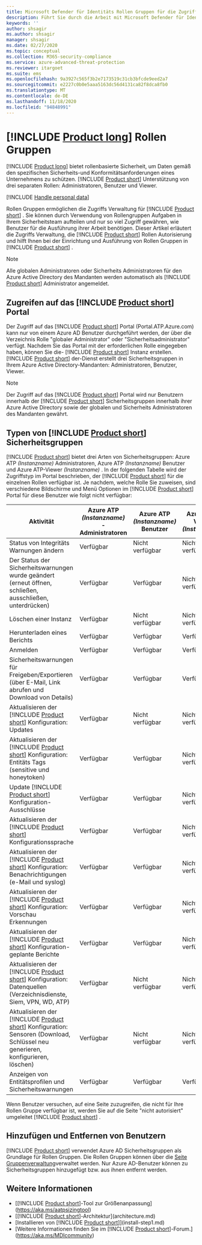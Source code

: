 ```yaml
---
title: Microsoft Defender für Identitäts Rollen Gruppen für die Zugriffs Verwaltung
description: Führt Sie durch die Arbeit mit Microsoft Defender für Identitäts Rollen Gruppen.
keywords: ''
author: shsagir
ms.author: shsagir
manager: shsagir
ms.date: 02/27/2020
ms.topic: conceptual
ms.collection: M365-security-compliance
ms.service: azure-advanced-threat-protection
ms.reviewer: itargoet
ms.suite: ems
ms.openlocfilehash: 9a3927c565f3b2e7173519c31cb3bfcde9eed2a7
ms.sourcegitcommit: e2227c0b0e5aaa5163dc56d4131ca82f8dca8fb0
ms.translationtype: MT
ms.contentlocale: de-DE
ms.lasthandoff: 11/18/2020
ms.locfileid: "94848991"
---
```

# <a name="product-long-role-groups"></a>[!INCLUDE [Product long](includes/product-long.md)] Rollen Gruppen

[!INCLUDE [Product long](includes/product-long.md)] bietet rollenbasierte Sicherheit, um Daten gemäß den spezifischen Sicherheits-und Konformitätsanforderungen eines Unternehmens zu schützen. [!INCLUDE [Product short](includes/product-short.md)] Unterstützung von drei separaten Rollen: Administratoren, Benutzer und Viewer.

[!INCLUDE [Handle personal data](../includes/gdpr-intro-sentence.md)]

Rollen Gruppen ermöglichen die Zugriffs Verwaltung für [!INCLUDE [Product short](includes/product-short.md)] . Sie können durch Verwendung von Rollengruppen Aufgaben in Ihrem Sicherheitsteam aufteilen und nur so viel Zugriff gewähren, wie Benutzer für die Ausführung ihrer Arbeit benötigen. Dieser Artikel erläutert die Zugriffs Verwaltung, die [!INCLUDE [Product short](includes/product-short.md)] Rollen Autorisierung und hilft Ihnen bei der Einrichtung und Ausführung von Rollen Gruppen in [!INCLUDE [Product short](includes/product-short.md)] .

> [!NOTE]
> Alle globalen Administratoren oder Sicherheits Administratoren für den Azure Active Directory des Mandanten werden automatisch als [!INCLUDE [Product short](includes/product-short.md)] Administrator angemeldet.

## <a name="accessing-the-product-short-portal"></a>Zugreifen auf das [!INCLUDE [Product short](includes/product-short.md)] Portal

Der Zugriff auf das [!INCLUDE [Product short](includes/product-short.md)] Portal (Portal.ATP.Azure.com) kann nur von einem Azure AD Benutzer durchgeführt werden, der über die Verzeichnis Rolle "globaler Administrator" oder "Sicherheitsadministrator" verfügt. Nachdem Sie das Portal mit der erforderlichen Rolle eingegeben haben, können Sie die- [!INCLUDE [Product short](includes/product-short.md)] Instanz erstellen. [!INCLUDE [Product short](includes/product-short.md)] der-Dienst erstellt drei Sicherheitsgruppen in Ihrem Azure Active Directory-Mandanten: Administratoren, Benutzer, Viewer.

> [!NOTE]
> Der Zugriff auf das [!INCLUDE [Product short](includes/product-short.md)] Portal wird nur Benutzern innerhalb der [!INCLUDE [Product short](includes/product-short.md)] Sicherheitsgruppen innerhalb ihrer Azure Active Directory sowie der globalen und Sicherheits Administratoren des Mandanten gewährt.

## <a name="types-of-product-short-security-groups"></a>Typen von [!INCLUDE [Product short](includes/product-short.md)] Sicherheitsgruppen

[!INCLUDE [Product short](includes/product-short.md)] bietet drei Arten von Sicherheitsgruppen: Azure ATP *(Instanzname)* Administratoren, Azure ATP *(Instanzname)* Benutzer und Azure ATP-Viewer *(Instanzname)* . In der folgenden Tabelle wird der Zugriffstyp im Portal beschrieben, der [!INCLUDE [Product short](includes/product-short.md)] für die einzelnen Rollen verfügbar ist. Je nachdem, welche Rolle Sie zuweisen, sind verschiedene Bildschirme und Menü Optionen im [!INCLUDE [Product short](includes/product-short.md)] Portal für diese Benutzer wie folgt nicht verfügbar:

|Aktivität |Azure ATP *(Instanzname)* -Administratoren|Azure ATP *(Instanzname)* Benutzer|Azure ATP-Viewer *(Instanzname)*|
|----|----|----|----|
|Status von Integritäts Warnungen ändern|Verfügbar|Nicht verfügbar|Nicht verfügbar|
|Der Status der Sicherheitswarnungen wurde geändert (erneut öffnen, schließen, ausschließen, unterdrücken)|Verfügbar|Verfügbar|Nicht verfügbar|
|Löschen einer Instanz|Verfügbar|Nicht verfügbar|Nicht verfügbar|
|Herunterladen eines Berichts|Verfügbar|Verfügbar|Verfügbar|
|Anmelden|Verfügbar|Verfügbar|Verfügbar|
|Sicherheitswarnungen für Freigeben/Exportieren (über E-Mail, Link abrufen und Download von Details)|Verfügbar|Verfügbar|Verfügbar|
|Aktualisieren der [!INCLUDE [Product short](includes/product-short.md)] Konfiguration: Updates|Verfügbar|Nicht verfügbar|Nicht verfügbar|
|Aktualisieren der [!INCLUDE [Product short](includes/product-short.md)] Konfiguration: Entitäts Tags (sensitive und honeytoken)|Verfügbar|Verfügbar|Nicht verfügbar|
|Update [!INCLUDE [Product short](includes/product-short.md)] Konfiguration-Ausschlüsse|Verfügbar|Verfügbar|Nicht verfügbar|
|Aktualisieren der [!INCLUDE [Product short](includes/product-short.md)] Konfigurationssprache|Verfügbar|Verfügbar|Nicht verfügbar|
|Aktualisieren der [!INCLUDE [Product short](includes/product-short.md)] Konfiguration: Benachrichtigungen (e-Mail und syslog)|Verfügbar|Verfügbar|Nicht verfügbar|
|Aktualisieren der [!INCLUDE [Product short](includes/product-short.md)] Konfiguration: Vorschau Erkennungen|Verfügbar|Verfügbar|Nicht verfügbar|
|Aktualisieren der [!INCLUDE [Product short](includes/product-short.md)] Konfiguration-geplante Berichte|Verfügbar|Verfügbar|Nicht verfügbar|
|Aktualisieren der [!INCLUDE [Product short](includes/product-short.md)] Konfiguration: Datenquellen (Verzeichnisdienste, Siem, VPN, WD, ATP)|Verfügbar|Nicht verfügbar|Nicht verfügbar|
|Aktualisieren der [!INCLUDE [Product short](includes/product-short.md)] Konfiguration: Sensoren (Download, Schlüssel neu generieren, konfigurieren, löschen)|Verfügbar|Nicht verfügbar|Nicht verfügbar|
|Anzeigen von Entitätsprofilen und Sicherheitswarnungen|Verfügbar|Verfügbar|Verfügbar|

Wenn Benutzer versuchen, auf eine Seite zuzugreifen, die nicht für Ihre Rollen Gruppe verfügbar ist, werden Sie auf die Seite "nicht autorisiert" umgeleitet [!INCLUDE [Product short](includes/product-short.md)] .

## <a name="add-and-remove-users"></a>Hinzufügen und Entfernen von Benutzern

[!INCLUDE [Product short](includes/product-short.md)] verwendet Azure AD Sicherheitsgruppen als Grundlage für Rollen Gruppen. Die Rollen Gruppen können über die [Seite Gruppenverwaltung](https://aad.portal.azure.com/#blade/Microsoft_AAD_IAM/GroupsManagementMenuBlade/All%20groups)verwaltet werden. Nur Azure AD-Benutzer können zu Sicherheitsgruppen hinzugefügt bzw. aus ihnen entfernt werden.

## <a name="see-also"></a>Weitere Informationen

- [[!INCLUDE [Product short](includes/product-short.md)]-Tool zur Größenanpassung](https://aka.ms/aatpsizingtool)
- [[!INCLUDE [Product short](includes/product-short.md)]-Architektur](architecture.md)
- [Installieren von [!INCLUDE [Product short](includes/product-short.md)]](install-step1.md)
- [Weitere Informationen finden Sie im [!INCLUDE [Product short](includes/product-short.md)]-Forum.](https://aka.ms/MDIcommunity)
